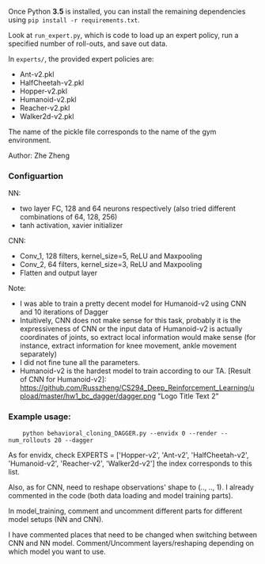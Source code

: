 Once Python **3.5** is installed, you can install the remaining dependencies using `pip install -r requirements.txt`.

Look at `run_expert.py`, which is code to load up an expert policy, run a specified number of roll-outs, and save out data.

In `experts/`, the provided expert policies are:
* Ant-v2.pkl
* HalfCheetah-v2.pkl
* Hopper-v2.pkl
* Humanoid-v2.pkl
* Reacher-v2.pkl
* Walker2d-v2.pkl

The name of the pickle file corresponds to the name of the gym environment.

Author: Zhe Zheng

### Configuartion
NN:
 * two layer FC, 128 and 64 neurons respectively (also tried different combinations of 64, 128, 256)
 * tanh activation, xavier initializer

CNN:
 * Conv_1, 128 filters, kernel_size=5, ReLU and Maxpooling
 * Conv_2, 64 filters, kernel_size=3, ReLU and Maxpooling
 * Flatten and output layer

Note:
 * I was able to train a pretty decent model for Humanoid-v2 using CNN and 10 iterations of Dagger
 * Intuitively, CNN does not make sense for this task, probably it is the expressiveness of CNN or the input data of Humanoid-v2 is actually
 coordinates of joints, so extract local information would make sense (for instance, extract information for knee movement, ankle movement separately)
 * I did not fine tune all the parameters.
 * Humanoid-v2 is the hardest model to train according to our TA.
[Result of CNN for Humanoid-v2]: https://github.com/Russzheng/CS294_Deep_Reinforcement_Learning/upload/master/hw1_bc_dagger/dagger.png "Logo Title Text 2"


### Example usage:
```shell
    python behavioral_cloning_DAGGER.py --envidx 0 --render --num_rollouts 20 --dagger
```

As for envidx, check EXPERTS = ['Hopper-v2', 'Ant-v2', 'HalfCheetah-v2', 'Humanoid-v2', 'Reacher-v2', 'Walker2d-v2']
the index corresponds to this list.

Also, as for CNN, need to reshape observations' shape to (.., .., 1). I already commented in the code (both data loading and model training parts).

In model_training, comment and uncomment different parts for different model setups (NN and CNN).

I have commented places that need to be changed when switching between CNN and NN model. Comment/Uncomment layers/reshaping depending on which model
you want to use.

